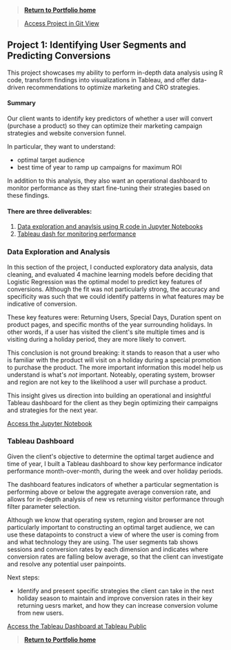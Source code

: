 > [**Return to Portfolio home**](https://krista-lowry.github.io/portfolio/)

> [Access Project in Git View](https://github.com/krista-lowry/data-analysis)

## Project 1: Identifying User Segments and Predicting Conversions

This project showcases my ability to perform in-depth data analysis using R code, transform findings into visualizations in Tableau, and offer data-driven recommendations to optimize marketing and CRO strategies.

#### Summary 
Our client wants to identify key predictors of whether a user will convert (purchase a product) so they can optimize their marketing campaign strategies and website conversion funnel. 

In particular, they want to understand:
- optimal target audience
- best time of year to ramp up campaigns for maximum ROI

In addition to this analysis, they also want an operational dashboard to monitor performance as they start fine-tuning their strategies based on these findings.

#### There are three deliverables:
1. [Data exploration and anaylsis using R code in Jupyter Notebooks](https://github.com/krista-lowry/data-analysis/blob/main/r-code-markdown.ipynb)
2. [Tableau dash for monitoring performance](https://public.tableau.com/app/profile/krista.lowry/viz/OnlineShopperIntent-TableauDash/Performance)

### Data Exploration and Analysis
In this section of the project, I conducted exploratory data analysis, data cleaning, and evaluated 4 machine learning models before deciding that Logistic Regression was the optimal model to predict key features of conversions. Although the fit was not particularly strong, the accuracy and specificity was such that we could identify patterns in what features may be indicative of conversion.

These key features were: Returning Users, Special Days, Duration spent on product pages, and specific months of the year surrounding holidays. In other words, if a user has visited the client's site multiple times and is visiting during a holiday period, they are more likely to convert. 

This conclusion is not ground breaking: it stands to reason that a user who is familiar with the product will visit on a holiday during a special promotion to purchase the product. The more important information this model help us understand is what's *not* important. Noteably, operating system, browser and region are not key to the likelihood a user will purchase a product.

This insight gives us direction into building an operational and insightful Tableau dashboard for the client as they begin optimizing their campaigns and strategies for the next year.

[Access the Jupyter Notebook](https://github.com/krista-lowry/portfolio/blob/main/r-code-markdown.ipynb)

### Tableau Dashboard
Given the client's objective to determine the optimal target audience and time of year, I built a Tableau dashboard to show key performance indicator performance month-over-month, during the week and over holiday periods.

The dashboard features indicators of whether a particular segmentation is performing above or below the aggregate average conversion rate, and allows for in-depth analysis of new vs returning visitor performance through filter parameter selection.

Although we know that operating system, region and browser are not particularly important to constructing an optimal target audience, we can use these datapoints to construct a view of where the user is coming from and what technology they are using. The user segments tab shows sessions and conversion rates by each dimension and indicates where conversion rates are falling below average, so that the client can investigate and resolve any potential user painpoints. 

Next steps: 
- Identify and present specific strategies the client can take in the next holiday season to maintain and improve conversion rates in their key returning uesrs market, and how they can increase conversion volume from new users.

[Access the Tableau Dashboard at Tableau Public](https://public.tableau.com/app/profile/krista.lowry/viz/OnlineShopperIntent-TableauDash/Performance)

> [**Return to Portfolio home**](https://krista-lowry.github.io/portfolio/)
